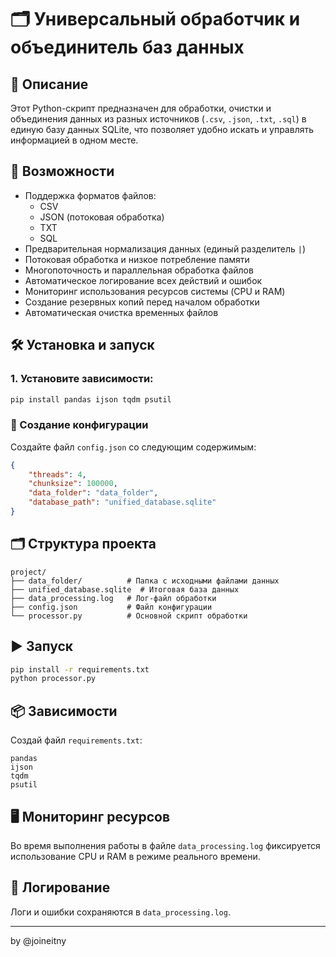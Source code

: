 # 🗂️ Универсальный обработчик и объединитель баз данных

## 📌 Описание
Этот Python-скрипт предназначен для обработки, очистки и объединения данных из разных источников (`.csv`, `.json`, `.txt`, `.sql`) в единую базу данных SQLite, что позволяет удобно искать и управлять информацией в одном месте.

## 🚀 Возможности

- Поддержка форматов файлов:
  - CSV
  - JSON (потоковая обработка)
  - TXT
  - SQL
- Предварительная нормализация данных (единый разделитель `|`)
- Потоковая обработка и низкое потребление памяти
- Многопоточность и параллельная обработка файлов
- Автоматическое логирование всех действий и ошибок
- Мониторинг использования ресурсов системы (CPU и RAM)
- Создание резервных копий перед началом обработки
- Автоматическая очистка временных файлов

## 🛠️ Установка и запуск

### 1. Установите зависимости:

```bash
pip install pandas ijson tqdm psutil
```

### 📌 Создание конфигурации

Создайте файл `config.json` со следующим содержимым:

```json
{
    "threads": 4,
    "chunksize": 100000,
    "data_folder": "data_folder",
    "database_path": "unified_database.sqlite"
}
```

## 🗂️ Структура проекта

```
project/
├── data_folder/          # Папка с исходными файлами данных
├── unified_database.sqlite  # Итоговая база данных
├── data_processing.log   # Лог-файл обработки
├── config.json           # Файл конфигурации
└── processor.py          # Основной скрипт обработки
```

## ▶️ Запуск

```bash
pip install -r requirements.txt
python processor.py
```

## 📦 Зависимости
Создай файл `requirements.txt`:
```
pandas
ijson
tqdm
psutil
```

## 🖥️ Мониторинг ресурсов

Во время выполнения работы в файле `data_processing.log` фиксируется использование CPU и RAM в режиме реального времени.

## 📝 Логирование
Логи и ошибки сохраняются в `data_processing.log`.

---

by @joineitny
